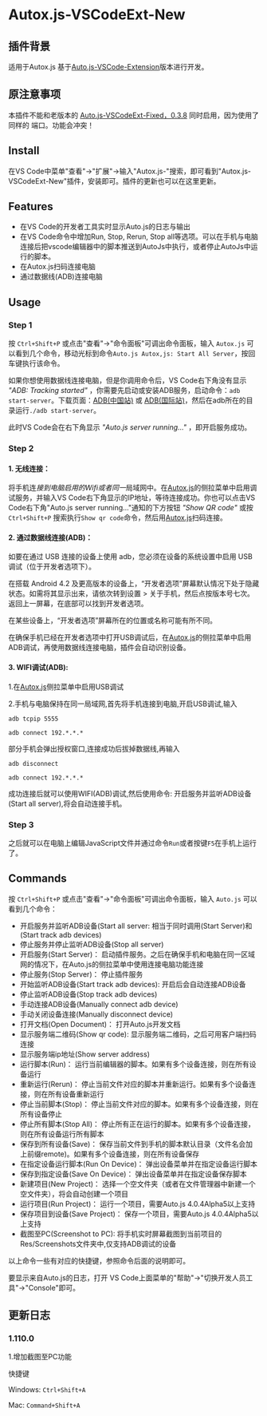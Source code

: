 # Autox.js-VSCodeExt-New

## 插件背景
适用于Autox.js
基于[Auto.js-VSCode-Extension](https://github.com/kkevsekk1/Auto.js-VSCode-Extension)版本进行开发。

## 原注意事项

本插件不能和老版本的 [Auto.js-VSCodeExt-Fixed，0.3.8](https://github.com/710850609/Auto.js-VSCode-Extension) 同时启用，因为使用了同样的 端口。功能会冲突！

## Install

在VS Code中菜单"查看"->"扩展"->输入"Autox.js-"搜索，即可看到"Autox.js-VSCodeExt-New"插件，安装即可。插件的更新也可以在这里更新。

## Features

* 在VS Code的开发者工具实时显示Auto.js的日志与输出
* 在VS Code命令中增加Run, Stop, Rerun, Stop all等选项。可以在手机与电脑连接后把vscode编辑器中的脚本推送到AutoJs中执行，或者停止AutoJs中运行的脚本。
* 在Autox.js扫码连接电脑
* 通过数据线(ADB)连接电脑

## Usage

### Step 1
按 `Ctrl+Shift+P` 或点击"查看"->"命令面板"可调出命令面板，输入 `Autox.js` 可以看到几个命令，移动光标到命令`Auto.js Autox,js: Start All Server`，按回车键执行该命令。

如果你想使用数据线连接电脑，但是你调用命令后，VS Code右下角没有显示 _"ADB: Tracking started"_ ，你需要先启动或安装ADB服务，启动命令：```adb start-server```。下载页面：[ADB(中国站)](https://developer.android.google.cn/studio/releases/platform-tools) 或 [ADB(国际站)](https://developer.android.com/studio/releases/platform-tools)，然后在adb所在的目录运行```./adb start-server```。

此时VS Code会在右下角显示 _"Auto.js server running..."_ ，即开启服务成功。

### Step 2
#### 1. 无线连接：
将手机连*接到电脑启用的Wifi或者同一*局域网中。在[Autox.js](https://github.com/kkevsekk1/AutoX)的侧拉菜单中启用调试服务，并输入VS Code右下角显示的IP地址，等待连接成功。你也可以点击VS Code右下角"Auto.js server running..."通知的下方按钮 _"Show QR code"_ 或按 `Ctrl+Shift+P` 搜索执行`Show qr code`命令，然后用[Autox.js](https://github.com/kkevsekk1/AutoX)扫码连接。

#### 2. 通过数据线连接(ADB)：
如要在通过 USB 连接的设备上使用 adb，您必须在设备的系统设置中启用 USB 调试（位于开发者选项下）。

在搭载 Android 4.2 及更高版本的设备上，“开发者选项”屏幕默认情况下处于隐藏状态。如需将其显示出来，请依次转到设置 > 关于手机，然后点按版本号七次。返回上一屏幕，在底部可以找到开发者选项。

在某些设备上，“开发者选项”屏幕所在的位置或名称可能有所不同。

在确保手机已经在开发者选项中打开USB调试后，在[Autox.js](https://github.com/kkevsekk1/AutoX)的侧拉菜单中启用ADB调试，再使用数据线连接电脑，插件会自动识别设备。

#### 3. WIFI调试(ADB):
1.在[Autox.js](https://github.com/kkevsekk1/AutoX)侧拉菜单中启用USB调试

2.手机与电脑保持在同一局域网,首先将手机连接到电脑,开启USB调试,输入

`adb tcpip 5555`

`adb connect 192.*.*.*`

部分手机会弹出授权窗口,连接成功后拔掉数据线,再输入

`adb disconnect`

`adb connect 192.*.*.*`

成功连接后就可以使用WIFI(ADB)调试,然后使用命令: 开启服务并监听ADB设备(Start all server),将会自动连接手机。

### Step 3
之后就可以在电脑上编辑JavaScript文件并通过命令`Run`或者按键`F5`在手机上运行了。

## Commands

按 `Ctrl+Shift+P` 或点击"查看"->"命令面板"可调出命令面板，输入 `Auto.js` 可以看到几个命令：
* 开启服务并监听ADB设备(Start all server: 相当于同时调用(Start Server)和(Start track adb devices)
* 停止服务并停止监听ADB设备(Stop all server)
* 开启服务(Start Server)： 启动插件服务。之后在确保手机和电脑在同一区域网的情况下，在Auto.js的侧拉菜单中使用连接电脑功能连接
* 停止服务(Stop Server)： 停止插件服务
* 开始监听ADB设备(Start track adb devices): 开启后会自动连接ADB设备
* 停止监听ADB设备(Stop track adb devices)
* 手动连接ADB设备(Manually connect adb device)
* 手动关闭设备连接(Manually disconnect device)
* 打开文档(Open Document)： 打开Auto.js开发文档
* 显示服务端二维码(Show qr code): 显示服务端二维码，之后可用客户端扫码连接
* 显示服务端ip地址(Show server address)
* 运行脚本(Run)： 运行当前编辑器的脚本。如果有多个设备连接，则在所有设备运行
* 重新运行(Rerun)： 停止当前文件对应的脚本并重新运行。如果有多个设备连接，则在所有设备重新运行
* 停止当前脚本(Stop)： 停止当前文件对应的脚本。如果有多个设备连接，则在所有设备停止
* 停止所有脚本(Stop All)： 停止所有正在运行的脚本。如果有多个设备连接，则在所有设备运行所有脚本
* 保存到所有设备(Save)： 保存当前文件到手机的脚本默认目录（文件名会加上前缀remote)。如果有多个设备连接，则在所有设备保存
* 在指定设备运行脚本(Run On Device)： 弹出设备菜单并在指定设备运行脚本
* 保存到指定设备(Save On Device)： 弹出设备菜单并在指定设备保存脚本
* 新建项目(New Project)： 选择一个空文件夹（或者在文件管理器中新建一个空文件夹），将会自动创建一个项目
* 运行项目(Run Project)： 运行一个项目，需要Auto.js 4.0.4Alpha5以上支持
* 保存项目到设备(Save Project)： 保存一个项目，需要Auto.js 4.0.4Alpha5以上支持
* 截图至PC(Screenshot to PC): 将手机实时屏幕截图到当前项目的Res/Screenshots文件夹中,仅支持ADB调试的设备

以上命令一些有对应的快捷键，参照命令后面的说明即可。

要显示来自Auto.js的日志，打开 VS Code上面菜单的"帮助"->"切换开发人员工具"->"Console"即可。

## 更新日志
### 1.110.0 
1.增加截图至PC功能

快捷键

Windows: `Ctrl+Shift+A`

Mac: `Command+Shift+A`